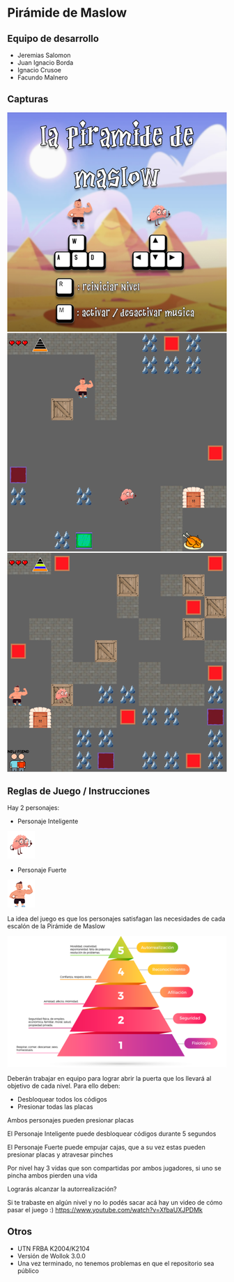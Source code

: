 # Pirámide de Maslow

## Equipo de desarrollo

- Jeremias Salomon
- Juan Ignacio Borda
- Ignacio Crusoe
- Facundo Malnero

## Capturas

![PantallaInicio](imagenes/pantallaInicio.png)
![Nivel1](imagenes/nivel1.png) 
![Nivel3](imagenes/nivel3.png)

## Reglas de Juego / Instrucciones

Hay 2 personajes:
- Personaje Inteligente

![PI](imagenes/personajeInteligente.png) 
- Personaje Fuerte

![PF](imagenes/personajeFuerte.png) 


La idea del juego es que los personajes satisfagan las necesidades de cada escalón de la Pirámide de Maslow

![PiramideMaslow](imagenes/piramideMaslow.png)

Deberán trabajar en equipo para lograr abrir la puerta que los llevará al objetivo de cada nivel.
Para ello deben:
- Desbloquear todos los códigos
- Presionar todas las placas

Ambos personajes pueden presionar placas

El Personaje Inteligente puede desbloquear códigos durante 5 segundos

El Personaje Fuerte puede empujar cajas, que a su vez estas pueden presionar placas y atravesar pinches



Por nivel hay 3 vidas que son compartidas por ambos jugadores, si uno se pincha ambos pierden una vida

Lograrás alcanzar la autorrealización?




Si te trabaste en algún nivel y no lo podés sacar acá hay un video de cómo pasar el juego :)
https://www.youtube.com/watch?v=XfbaUXJPDMk


## Otros

- UTN FRBA K2004/K2104
- Versión de Wollok 3.0.0
- Una vez terminado, no tenemos problemas en que el repositorio sea público
